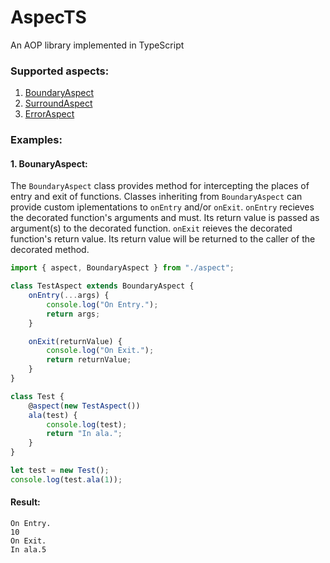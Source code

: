 # AspecTS
An AOP library implemented in TypeScript

### Supported aspects:

1. [BoundaryAspect](#boundary)
2. [SurroundAspect](#surround)
3. [ErrorAspect](#error)

### Examples:

#### 1. BounaryAspect:

The `BoundaryAspect` class provides method for intercepting the places of entry and exit of functions.
Classes inheriting from `BoundaryAspect` can provide custom iplementations to `onEntry` and/or `onExit`.
`onEntry` recieves the decorated function's arguments and must. Its return value is passed as argument(s) to the decorated function.
`onExit` reieves the decorated function's return value. Its return value will be returned to the caller of the decorated method.

```typescript
import { aspect, BoundaryAspect } from "./aspect";

class TestAspect extends BoundaryAspect {
    onEntry(...args) {
        console.log("On Entry.");
        return args;
    }

    onExit(returnValue) {
        console.log("On Exit.");
        return returnValue;
    }
}

class Test {
    @aspect(new TestAspect())
    ala(test) {
        console.log(test);
        return "In ala.";
    }
}

let test = new Test();
console.log(test.ala(1));
```

#### Result:

```
On Entry.
10
On Exit.
In ala.5
```
